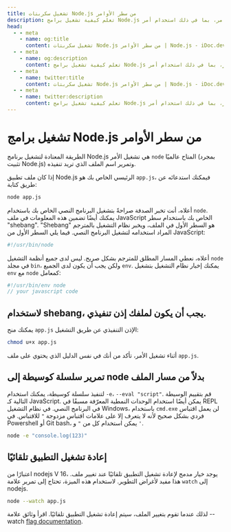 ```yaml
---
title: تشغيل سكربتات Node.js من سطر الأوامر
description: تعلم كيفية تشغيل برامج Node.js من سطر الأوامر، بما في ذلك استخدام أمر node، خطوط shebang، أذونات التنفيذ، تمرير السلاسل كوسائط، وإعادة تشغيل التطبيق تلقائيًا.
head:
  - - meta
    - name: og:title
      content: تشغيل سكربتات Node.js من سطر الأوامر | Node.js - iDoc.dev
  - - meta
    - name: og:description
      content: تعلم كيفية تشغيل برامج Node.js من سطر الأوامر، بما في ذلك استخدام أمر node، خطوط shebang، أذونات التنفيذ، تمرير السلاسل كوسائط، وإعادة تشغيل التطبيق تلقائيًا.
  - - meta
    - name: twitter:title
      content: تشغيل سكربتات Node.js من سطر الأوامر | Node.js - iDoc.dev
  - - meta
    - name: twitter:description
      content: تعلم كيفية تشغيل برامج Node.js من سطر الأوامر، بما في ذلك استخدام أمر node، خطوط shebang، أذونات التنفيذ، تمرير السلاسل كوسائط، وإعادة تشغيل التطبيق تلقائيًا.
---
```



# تشغيل برامج Node.js من سطر الأوامر

الطريقة المعتادة لتشغيل برنامج Node.js هي تشغيل الأمر `node` المتاح عالميًا (بمجرد تثبيت Node.js) وتمرير اسم الملف الذي تريد تنفيذه.

إذا كان ملف تطبيق Node.js الرئيسي الخاص بك هو `app.js`، فيمكنك استدعائه عن طريق كتابة:

```bash
node app.js
```

أعلاه، أنت تخبر الصدفة صراحةً بتشغيل البرنامج النصي الخاص بك باستخدام `node`. يمكنك أيضًا تضمين هذه المعلومات في ملف JavaScript الخاص بك باستخدام سطر "shebang". "Shebang" هو السطر الأول في الملف، ويخبر نظام التشغيل بالمترجم المراد استخدامه لتشغيل البرنامج النصي. فيما يلي السطر الأول من JavaScript:

```javascript
#!/usr/bin/node
```

أعلاه، نعطي المسار المطلق للمترجم بشكل صريح. ليس لدى جميع أنظمة التشغيل `node` في مجلد `bin`، ولكن يجب أن يكون لدى الجميع `env`. يمكنك إخبار نظام التشغيل بتشغيل `env` مع `node` كمعامل:

```javascript
#!/usr/bin/env node
// your javascript code
```

## لاستخدام shebang، يجب أن يكون لملفك إذن تنفيذي.

يمكنك منح `app.js` الإذن التنفيذي عن طريق التشغيل:

```bash
chmod u+x app.js
```

أثناء تشغيل الأمر، تأكد من أنك في نفس الدليل الذي يحتوي على ملف `app.js`.

## تمرير سلسلة كوسيطة إلى node بدلاً من مسار الملف

لتنفيذ سلسلة كوسيطة، يمكنك استخدام `-e`، `--eval "script"`. قم بتقييم الوسيطة التالية كـ JavaScript. يمكن أيضًا استخدام الوحدات النمطية المعرّفة مسبقًا في REPL في البرنامج النصي. في نظام التشغيل Windows، باستخدام `cmd.exe` لن يعمل اقتباس فردي بشكل صحيح لأنه لا يتعرف إلا على علامات اقتباس مزدوجة `"` للاقتباس. في Powershell أو Git bash، يمكن استخدام كل من `"` و `'`.

```bash
node -e "console.log(123)"
```

## إعادة تشغيل التطبيق تلقائيًا

اعتبارًا من nodejs V 16، يوجد خيار مدمج لإعادة تشغيل التطبيق تلقائيًا عند تغيير ملف. هذا مفيد لأغراض التطوير. لاستخدام هذه الميزة، تحتاج إلى تمرير علامة `watch` إلى nodejs.

```bash
node --watch app.js
```

لذلك عندما تقوم بتغيير الملف، سيتم إعادة تشغيل التطبيق تلقائيًا. اقرأ وثائق علامة --watch [flag documentation](/ar/nodejs/api/cli#watch).

